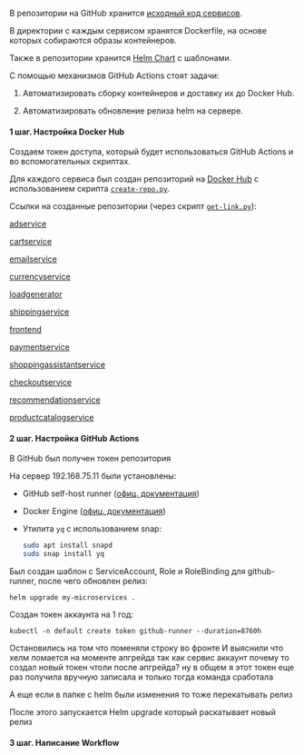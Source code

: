 В репозитории на GitHub хранится [исходный код сервисов](https://github.com/vladaderina/KubeAnomaly/tree/main/src).

В директории с каждым сервисом хранятся Dockerfile, на основе которых собираются образы контейнеров.

Также в репозитории хранится [Helm Chart](https://github.com/vladaderina/KubeAnomaly/tree/main/helm) с шаблонами.

С помощью механизмов GitHub Actions стоят задачи:

 1. Автоматизировать сборку контейнеров и доставку их до Docker Hub.

 2. Автоматизировать обновление релиза helm на сервере.

#### 1 шаг. Настройка Docker Hub

Создаем токен доступа, который будет использоваться GitHub Actions и во вспомогательных скриптах.

Для каждого сервиса был создан репозиторий на [Docker Hub](https://hub.docker.com/) с использованием скрипта [`create-repo.py`](https://github.com/vladaderina/KubeAnomaly/blob/main/scripts/docker-hub/create-repo.py).

Ссылки на созданные репозитории (через скрипт [`get-link.py`](https://github.com/vladaderina/KubeAnomaly/blob/main/scripts/docker-hub/get-link.py)): 

[adservice](https://hub.docker.com/r/vladaderina/adservice)

[cartservice](https://hub.docker.com/r/vladaderina/cartservice)

[emailservice](https://hub.docker.com/r/vladaderina/emailservice)

[currencyservice](https://hub.docker.com/r/vladaderina/currencyservice)

[loadgenerator](https://hub.docker.com/r/vladaderina/loadgenerator)

[shippingservice](https://hub.docker.com/r/vladaderina/shippingservice)

[frontend](https://hub.docker.com/r/vladaderina/frontend)

[paymentservice](https://hub.docker.com/r/vladaderina/paymentservice)

[shoppingassistantservice](https://hub.docker.com/r/vladaderina/shoppingassistantservice)

[checkoutservice](https://hub.docker.com/r/vladaderina/checkoutservice)

[recommendationservice](https://hub.docker.com/r/vladaderina/recommendationservice)

[productcatalogservice](https://hub.docker.com/r/vladaderina/productcatalogservice)

#### 2 шаг. Настройка GitHub Actions

В GitHub был получен токен репозитория

На сервер 192.168.75.11 были установлены:

 - GitHub self-host runner ([офиц. документация](https://github.com/vladaderina/KubeAnomaly/settings/actions/runners/new?arch=x64&os=linux))

 - Docker Engine ([офиц. документация](https://docs.docker.com/engine/install/ubuntu/))

 - Утилита `yq` с использованием snap:

    ```bash
    sudo apt install snapd
    sudo snap install yq
    ```

Был создан шаблон с ServiceAccount, Role и RoleBinding для github-runner, после чего обновлен релиз:
```
helm upgrade my-microservices .
```

Создан токен аккаунта на 1 год:

```
kubectl -n default create token github-runner --duration=8760h
```

Остановились на том что поменяли строку во фронте
И выяснили что хелм ломается на моменте апгрейда так как сервис аккаунт почему то создал новый токен чтоли после апгрейда? 
ну в общем я этот токен еще раз получила
вручную записала
и только тогда команда сработала

А еще если в папке с helm были изменения то тоже перекатывать релиз

После этого запускается Helm upgrade который раскатывает новый релиз

#### 3 шаг. Написание Workflow
